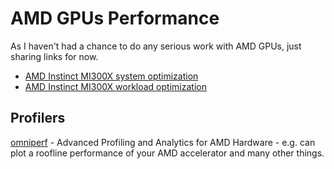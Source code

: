 # AMD GPUs Performance

As I haven't had a chance to do any serious work with AMD GPUs, just sharing links for now.

- [AMD Instinct MI300X system optimization](https://rocm.docs.amd.com/en/latest/how-to/system-optimization/mi300x.html)
- [AMD Instinct MI300X workload optimization](https://rocm.docs.amd.com/en/latest/how-to/tuning-guides/mi300x/workload.html)

## Profilers

[omniperf](https://github.com/ROCm/omniperf) - Advanced Profiling and Analytics for AMD Hardware - e.g. can plot a roofline performance of your AMD accelerator and many other things.
